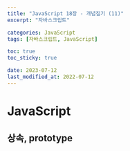 ```yaml
---
title: "JavaScript 18장 - 개념짚기 (11)"
excerpt: "자바스크립트"

categories: JavaScript
tags: [자바스크립트, JavaScript]

toc: true
toc_sticky: true

date: 2023-07-12
last_modified_at: 2022-07-12
---
```


# JavaScript

## 상속, prototype
